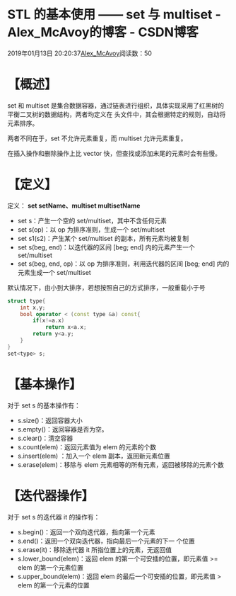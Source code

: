 # STL 的基本使用 —— set 与 multiset - Alex_McAvoy的博客 - CSDN博客





2019年01月13日 20:20:37[Alex_McAvoy](https://me.csdn.net/u011815404)阅读数：50








# 【概述】

set 和 multiset 是集合数据容器，通过链表进行组织，具体实现采用了红黑树的平衡二叉树的数据结构，两者均定义在 <set> 头文件中，其会根据特定的规则，自动将元素排序。

两者不同在于，set 不允许元素重复，而 multiset 允许元素重复。

在插入操作和删除操作上比 vector 快，但查找或添加末尾的元素时会有些慢。

# 【定义】

定义： **set<type> setName、multiset<type> multisetName**
- set<type> s：产生一个空的 set/multiset，其中不含任何元素
- set<type> s(op)：以 op 为排序准则，生成一个 set/multiset
- set<type> s1(s2)：产生某个 set/multiset 的副本，所有元素均被复制
- set<type> s(beg, end)：以迭代器的区间 [beg; end] 内的元素产生一个 set/multiset
- set<type> s(beg, end, op)：以 op 为排序准则，利用迭代器的区间 [beg; end] 内的元素生成一个 set/multiset

默认情况下，由小到大排序，若想按照自己的方式排序，一般重载小于号

```cpp
struct type{
    int x,y;
    bool operator < (const type &a) const{
        if(x!=a.x)
            return x<a.x;
        return y<a.y;
    }
}
set<type> s;
```

# 【基本操作】

对于 set<type> s 的基本操作有：
- s.size()：返回容器大小
- s.empty()：返回容器是否为空。
- s.clear()：清空容器
- s.count(elem)：返回元素值为 elem 的元素的个数
- s.insert(elem) ：加入一个 elem 副本，返回新元素位置
- s.erase(elem)：移除与 elem 元素相等的所有元素，返回被移除的元素个数

# 【迭代器操作】

对于 set<type> s 的迭代器 it 的操作有：
- s.begin()：返回一个双向迭代器，指向第一个元素
- s.end()：返回一个双向迭代器，指向最后一个元素的下一 个位置
- s.erase(it)：移除迭代器 it 所指位置上的元素，无返回值
- s.lower_bound(elem)：返回 elem 的第一个可安插的位置，即元素值 >= elem 的第一个元素位置
- s.upper_bound(elem)：返回 elem 的最后一个可安插的位置，即元素值 > elem 的第一个元素的位置









